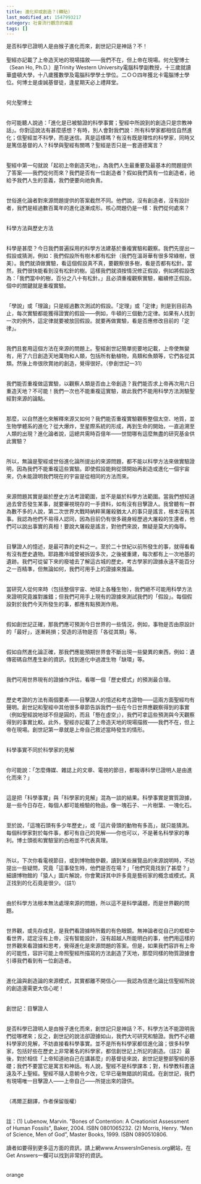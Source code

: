 ```yaml
---
title: 進化抑或創造？(轉貼)
last_modified_at: 1547993217
category: 社會流行觀念的偏差
tags: []
---
```


<p>是否科學已證明人是由猴子進化而來，創世記只是神話？不！<br/><br/>聖經亦記載了上帝造天地的現場描敘——我們不在，但上帝在現場。<!--more-->何允聖博士（Sean Ho, Ph.D.）是Trinity Western University電腦科學副教授，十三歲就讀華盛頓大學，十八歲獲數學及電腦科學學士學位。二ＯＯ四年獲北卡電腦博士學位。何博士是虔誠基督徒，逢星期天必上禮拜堂。<br/><br/><br/>何允聖博士<br/><br/><br/>你可能聽人說過：「進化是已被驗證的科學事實；聖經中所說到的創造只是宗教神話」。你對這說法有甚麼感想？有時，別人會對我們說：所有科學家都相信自然進化；信聖經並不科學，而是迷信。真是這樣嗎？有沒有既是理性的科學家，同時又是篤信基督的人？科學與聖經有關嗎？聖經是否只是一套道德寓言？<br/><br/><br/>聖經中第一句就說「起初上帝創造天地」，為我們人生最重要及最基本的問題提供了答案——我們從何而來？我們是否有一位創造者？假如我們真有一位創造者，祂給予我們人生的意義，我們便要向祂負責。<br/><br/><br/>世俗進化論者對來源問題提供的答案截然不同。他們說，沒有創造者，沒有設計者，我們是經過數百萬年的進化逐漸成形。核心問題仍是一樣：我們從何處來？<br/><br/><br/>科學方法與歷史方法<br/><br/><br/>科學是甚麼？今日我們普遍採用的科學方法建基於重複實驗和觀察。我們先提出一假設或猜測，例如：我們假設所有樹木都有松針（我們在溫哥華有很多常綠樹，很美）。我們就須做實驗，看這個假設真不真，要觀察很多樹，看是否都有松針。當然，我們很快能看到沒有松針的樹。這樣我們就須按情況修正假設，例如將假設改為：「我們當中的樹，百分之八十有松針。」且必須重複觀察實驗，繼續修正假設。個中的關鍵就是重複實驗。<br/><br/><br/>「學說」或「理論」只是經過數次測試的假設。「定理」或「定律」則是到目前為止，每次實驗都能獲得證實的假設——例如，牛頓的三個動力定律。如果有人找到一次的例外，這定律就要被放回假設。就要再做實驗，看是否應修改目前的「定律」。<br/><br/><br/>我們且套用這個方法在來源的問題上。聖經創世記簡單扼要地記載，上帝使無變有，用了六日創造天地萬物和人類，包括所有動植物，鳥類和魚類等，它們各從其類。然後上帝很欣賞祂的創造，覺得很好。（參創世記一31）<br/><br/><br/>我們能否重複做這實驗，以觀察人類是否由上帝創造？我們能否求上帝再次用六日重造天地？不可能！我們一次也不能重複這實驗，故此我們不能用科學方法測驗聖經對來源的論點。<br/><br/><br/>那麼，以自然進化來解釋來源又如何？我們能否重複實驗觀察整個太空、地質，並生物學體系的進化？從大爆炸，至星際系統的形成，再到生命的開始，一直追溯至人類的出現？進化論者說，這總共需時百億年——世間哪有這麼無盡的研究基金供此實驗？<br/><br/><br/>所以，無論是聖經或世俗進化論所提出的來源問題，都不能以科學方法來做實驗證明，因為我們不能重複這些實驗。即使假設能夠從頭開始再創造或進化一個宇宙來，仍未能證明我們現在的宇宙是從相同的方法而來。<br/><br/><br/>來源問題其實是屬於歷史方法考證範圍，並不是屬於科學方法範圍。當我們想知道過去曾否發生某事，就要審視現存的一手資料，如有沒有目擊證人。我曾聽有一群為數不多的人說，第二次世界大戰時納粹黨屠殺猶太人的事只是謠言，根本沒有其事。我認為他們不易得人認同，因為目前仍有很多親身經歷過大屠殺的生還者，他們可以說出事實的真相！要說大屠殺是謠言，對他們來說，無疑是莫大的侮辱。<br/><br/><br/>目擊證人的憶述，是最可靠的史料之一。至於二十世紀以前所發生的事，就得看看有沒有歷史遺物。耶路撒冷城曾被拆毀多次，之後被重建，每次都有上一次地基的遺跡。我們可從留下來的廢墟去了解這古城的歷史。考古學家的證據永遠不能百分之一百精準，但無論如何，我們可用手上的證據來推論。<br/><br/><br/>當研究人從何來時（包括整個宇宙、地球上各種生物），我們絕不可能用科學方法來證明究竟誰對誰錯；但我們可用手上現有的證據來測試我們的「假設」。每個假設對於我們今天所發生的事，都應有點預測作用。<br/><br/><br/>假如創世記正確，那我們應可預測今日世界的一些情況，例如，事物是否由原設計的「最好」，逐漸耗損；受造的活物是否「各從其類」等。<br/><br/><br/>假如自然進化論正確，那我們應能預期世界會不斷出現一些變異的東西，例如：遺傳密碼自然產生新的資訊，找到進化中過渡生物「缺環」等。<br/><br/><br/>我們可用世界現有的證據作評估，看哪一個「歷史模式」的預測最合理。<br/><br/><br/>歷史考證的方法有兩個要素——目擊證人的憶述和考古證物——這兩方面聖經均有聲明。創世記和聖經中其他很多章節告訴我們一些在今日世界應觀察得到的事實（例如聖經說地球不但是圓的，而且「懸在虛空」），我們可拿這些預測與今天觀察得到的事實比較。此外，聖經亦記載了上帝造天地的現場描敘——我們不在，但上帝在現場。創世記第一章就是上帝自己敘述當時發生的情形。<br/><br/><br/>科學事實不同於科學家的見解<br/><br/><br/>你可能說：「怎麼傳媒、雜誌上的文章、電視的節目，都報導科學已證明人是由進化而來？」<br/><br/><br/>這是把「科學事實」與「科學家的見解」混為一談的結果。科學事實是實質證據，是一些今日存在，每個人都可能檢驗的物品，像一塊石子、一片樹葉、一塊化石。<br/><br/><br/>至於說，「這塊石頭有多少年歷史」，或「這片骨頭的動物有多高」，就只能猜測。每個科學家對於每件事，都可有自己的見解——你也可以，不是著名科學家的專利。博士頭銜和實驗室的白袍並不代表真理。<br/><br/><br/>所以，下次你看電視節目，或到博物館參觀，讀到某些展覽品的來源說明時，不妨提出一些疑問，究竟「這事發生時，他們是否在場？」「他們究竟找到了甚麼？」細讀博物館的「猿人」圖片解說，你會驚訝其中許多竟是藝術家的概念或模式。真正找到的化石竟是很少。（註1）<br/><br/><br/>由於科學方法根本無法處理來源的問題，所以這不是科學議題，而是世界觀的問題。<br/><br/><br/>世界觀，或先存成見，是我們看證據時所戴的有色眼鏡。無神論者從自己的框框中看世界，認定沒有上帝，沒有智能設計，沒有超越人所能明白的事，他們用這樣的世界觀來看證據和思考，覺得進化是來源問題的答案。但是，如果我們容許有上帝的可能性，容許可能上帝照聖經所描寫的方法創造了天地，那麼同樣的物質證據會引導我們看到有一位創造者。<br/><br/><br/>進化論與創造論的來源模式，其實都離不開信心——我認為信進化論比信聖經所說的創造還需更大信心呢！<br/><br/><br/>創世記：目擊證人<br/><br/><br/>是否科學已證明人是由猴子進化而來，創世記只是神話？不，科學方法不能證明我們從哪裡來；反之，創世記的說法卻證據如山，我們大可研究和驗證。我們不必聽科學家的見解，不妨直接看科學事實。並不是所有科學家都信進化論；很多科學家，包括好些在歷史上非常著名的科學家，都信創世記上所記的創造。（註2）最後，對於相信「上帝知道祂自己在講甚麼」的基督徒來說，創世記是整部聖經的基礎；我們不要當它是寓言和神話。有人說，聖經不是科學課本；對，科學教科書遠遠及不上聖經。聖經不隨人意朝令夕改，它早已毫無錯誤的寫成。在創世記，我們有現場唯一目擊證人——上帝自己——所提出來的證供。<br/><br/><br/>（馮爾正翻譯，作者保留版權）<br/><br/><br/>註：(1) Lubenow, Marvin. "Bones of Contention: A Creationist Assessment of Human Fossils", Baker, 2004. ISBN 0801065232. (2) Morris, Henry. “Men of Science, Men of God”, Master Books, 1999. ISBN 0890510806.<br/><br/>讀者如要得到更多這方面的資訊，請上網www.AnswersInGenesis.org網站，在Get Answers一欄可以找到非常好的資訊。<br/><br/><br/>orange</p>